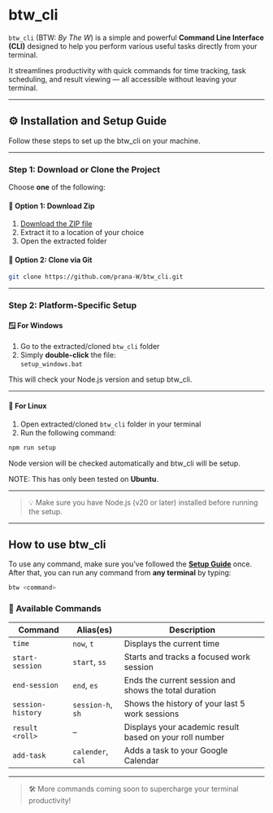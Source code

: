 # btw_cli

`btw_cli` (BTW: *By The W*) is a simple and powerful **Command Line Interface (CLI)** designed to help you perform various useful tasks directly from your terminal.

It streamlines productivity with quick commands for time tracking, task scheduling, and result viewing — all accessible without leaving your terminal.

---

## ⚙️ Installation and Setup Guide

Follow these steps to set up the btw_cli on your machine.

---

### Step 1: Download or Clone the Project

Choose **one** of the following:

#### 🔹 Option 1: Download Zip

1. [Download the ZIP file](insert-link-here)
2. Extract it to a location of your choice
3. Open the extracted folder

#### 🔹 Option 2: Clone via Git

```bash
git clone https://github.com/prana-W/btw_cli.git
```

---

### Step 2: Platform-Specific Setup

#### 🪟 For Windows

1. Go to the extracted/cloned `btw_cli` folder
2. Simply **double-click** the file:  
   `setup_windows.bat`

This will check your Node.js version and setup btw_cli.

---

#### 🐧 For Linux

1. Open extracted/cloned `btw_cli` folder in your terminal
2. Run the following command:

```bash
npm run setup
```

Node version will be checked automatically and btw_cli will be setup.

NOTE: This has only been tested on **Ubuntu**.

---

> 💡 Make sure you have Node.js (v20 or later) installed before running the setup.


---

## How to use btw_cli

To use any command, make sure you’ve followed the **[Setup Guide](#project-setup-guide)** once.  
After that, you can run any command from **any terminal** by typing:

```bash
btw <command>
```

### 🧰 Available Commands

| Command              | Alias(es)         | Description                                                   |
|----------------------|-------------------|---------------------------------------------------------------|
| `time`               | `now`, `t`        | Displays the current time                                     |
| `start-session`      | `start`, `ss`     | Starts and tracks a focused work session                      |
| `end-session`        | `end`, `es`       | Ends the current session and shows the total duration         |
| `session-history`    | `session-h`, `sh` | Shows the history of your last 5 work sessions                |
| `result <roll>`      | –                 | Displays your academic result based on your roll number       |
| `add-task`           | `calender`, `cal` | Adds a task to your Google Calendar                           |

---

> 🛠️ More commands coming soon to supercharge your terminal productivity!